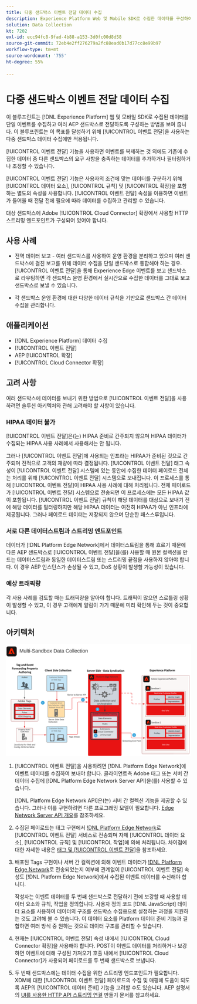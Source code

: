```yaml
---
title: 다중 샌드박스 이벤트 전달 데이터 수집
description: Experience Platform Web 및 Mobile SDK로 수집한 데이터를 구성하여 단일 이벤트를 수집하고 여러 Experience Platform 샌드박스로 전달하는 방법을 알아봅니다.
solution: Data Collection
kt: 7202
exl-id: ecc94fc8-9fad-4b88-a153-3d0fc00d8d58
source-git-commit: 72eb4e2ff276279a2fc88ead0b17d77cc8e99b97
workflow-type: tm+mt
source-wordcount: '755'
ht-degree: 55%

---
```


# 다중 샌드박스 이벤트 전달 데이터 수집

이 블루프린트는 [!DNL Experience Platform] 웹 및 모바일 SDK로 수집된 데이터를 단일 이벤트를 수집하고 여러 AEP 샌드박스로 전달하도록 구성하는 방법을 보여 줍니다. 이 블루프린트는 이 목표를 달성하기 위해 [!UICONTROL 이벤트 전달]을 사용하는 다중 샌드박스 데이터 수집에만 적용됩니다.

[!UICONTROL 이벤트 전달] 기능을 사용하면 이벤트를 복제하는 것 외에도 기존에 수집한 데이터 중 다른 샌드박스의 요구 사항을 충족하는 데이터를 추가하거나 필터링하거나 조정할 수 있습니다.

[!UICONTROL 이벤트 전달] 기능은 사용자의 조건에 맞는 데이터를 구분하기 위해 [!UICONTROL 데이터 요소], [!UICONTROL 규칙] 및 [!UICONTROL 확장]을 포함하는 별도의 속성을 사용합니다. [!UICONTROL 이벤트 전달] 속성을 이용하면 이벤트가 들어올 때 전달 전에 필요에 따라 데이터를 수집하고 관리할 수 있습니다.

대상 샌드박스에 Adobe [!UICONTROL Cloud Connector] 확장에서 사용할 HTTP 스트리밍 엔드포인트가 구성되어 있어야 합니다.

## 사용 사례

* 전역 데이터 보고 - 여러 샌드박스를 사용하여 운영 환경을 분리하고 있으며 여러 샌드박스에 걸친 보고를 위해 데이터 수집을 단일 샌드박스로 통합해야 하는 경우. [!UICONTROL 이벤트 전달]을 통해 Experience Edge 이벤트를 보고 샌드박스로 라우팅하면 각 샌드박스 운영 환경에서 실시간으로 수집한 데이터를 그대로 보고 샌드박스로 보낼 수 있습니다.

* 각 샌드박스 운영 환경에 대한 다양한 데이터 규칙을 기반으로 샌드박스 간 데이터 수집을 관리합니다.

## 애플리케이션

* [!DNL Experience Platform] 데이터 수집
* [!UICONTROL 이벤트 전달]
* AEP [!UICONTROL 확장]
* [!UICONTROL Cloud Connector 확장]

## 고려 사항

여러 샌드박스에 데이터를 보내기 위한 방법으로 [!UICONTROL 이벤트 전달]을 사용하려면 솔루션 아키텍처와 관해 고려해야 할 사항이 있습니다.

### HIPAA 데이터 불가

[!UICONTROL 이벤트 전달]은(는) HIPAA 준비로 간주되지 않으며 HIPAA 데이터가 수집되는 HIPAA 사용 사례에서 사용해서는 안 됩니다.

그러나 [!UICONTROL 이벤트 전달]에 사용되는 인프라는 HIPAA가 준비된 것으로 간주되며 전적으로 고객의 재량에 따라 결정됩니다. [!UICONTROL 이벤트 전달] 태그 속성이 [!UICONTROL 이벤트 전달] 시스템에 있는 동안에 수집한 데이터 페이로드 전체는 처리를 위해 [!UICONTROL 이벤트 전달] 시스템으로 보내집니다. 이 프로세스를 통해 [!UICONTROL 이벤트 전달]이 HIPAA 사용 사례에 대해 처리됩니다. 전체 페이로드가 [!UICONTROL 이벤트 전달] 시스템으로 전송되면 이 프로세스에는 모든 HIPAA 값이 포함됩니다. [!UICONTROL 이벤트 전달] 규칙이 해당 데이터를 대상으로 보내기 전에 해당 데이터를 필터링하지만 해당 HIPAA 데이터는 여전히 HIPAA가 아닌 인프라에 제공됩니다. 그러나 페이로드 데이터는 저장되지 않으며 단순한 패스스루입니다.

### 서로 다른 데이터스트림과 스트리밍 엔드포인트

데이터가 [!DNL Platform Edge Network]에서 데이터스트림을 통해 흐르기 때문에 다른 AEP 샌드박스로 [!UICONTROL 이벤트 전달]을(를) 사용할 때 원본 컬렉션을 만드는 데이터스트림과 동일한 데이터스트림 또는 스트리밍 끝점을 사용하지 않아야 합니다. 이 경우 AEP 인스턴스가 손상될 수 있고, DoS 상황이 발생할 가능성이 있습니다.

### 예상 트래픽량

각 사용 사례를 검토할 때는 트래픽량을 알아야 합니다. 트래픽이 많으면 스로틀링 상황이 발생할 수 있고, 이 경우 고객에게 알림이 가기 때문에 미리 확인해 두는 것이 중요합니다.

## 아키텍처

![다중 샌드박스 [!UICONTROL 이벤트 전달]](assets/multi-sandbox-data-collection.png)

1. [!UICONTROL 이벤트 전달]을 사용하려면 [!DNL Platform Edge Network]에 이벤트 데이터를 수집하여 보내야 합니다. 클라이언트측 Adobe 태그 또는 서버 간 데이터 수집에 [!DNL Platform Edge Network Server API]을(를) 사용할 수 있습니다.

   [!DNL Platform Edge Network API]은(는) 서버 간 컬렉션 기능을 제공할 수 있습니다. 그러나 이를 구현하려면 다른 프로그래밍 모델이 필요합니다. [Edge Network Server API 개요](https://experienceleague.adobe.com/docs/experience-platform/edge-network-server-api/overview.html?lang=ko)를 참조하세요.

1. 수집된 페이로드는 태그 구현에서 [!DNL Platform Edge Network](으)로 [!UICONTROL 이벤트 전달] 서비스로 전송되며 자체 [!UICONTROL 데이터 요소], [!UICONTROL 규칙] 및 [!UICONTROL 작업]에 의해 처리됩니다. 차이점에 대한 자세한 내용은 [태그 및 [!UICONTROL 이벤트 전달]](https://experienceleague.adobe.com/docs/experience-platform/tags/event-forwarding/overview.html?lang=ko#differences-from-tags)을 참조하세요.

1. 배포된 Tags 구현이나 서버 간 컬렉션에 의해 이벤트 데이터가 [!DNL Platform Edge Network](으)로 전송되었는지 여부에 관계없이 [!UICONTROL 이벤트 전달] 속성도 [!DNL Platform Edge Network]에서 수집된 이벤트 데이터를 수신해야 합니다.

   작성자는 이벤트 데이터를 두 번째 샌드박스로 전달하기 전에 보강할 때 사용할 데이터 요소와 규칙, 작업을 정의합니다. 사용자 정의 코드 [!DNL JavaScript] 데이터 요소를 사용하여 데이터의 구조를 샌드박스 수집용으로 설정하는 과정을 지원하는 것도 고려해 볼 수 있습니다. 이 데이터 요소를 Platform 데이터 준비 기능과 결합하면 여러 방식 중 원하는 것으로 데이터 구조를 관리할 수 있습니다.

1. 현재는 [!UICONTROL 이벤트 전달] 속성 내에서 [!UICONTROL Cloud Connector 확장]을 사용해야 합니다. POST이 이벤트 데이터를 처리하거나 보강하면 이벤트에 대해 구성된 가져오기 호출 내에서 [!UICONTROL Cloud Connector]가 사용되어 페이로드를 두 번째 샌드박스로 보냅니다.

1. 두 번째 샌드박스에는 데이터 수집을 위한 스트리밍 엔드포인트가 필요합니다. XDM에 대한 [!UICONTROL 이벤트 전달] 페이로드의 수집 및 매핑에 도움이 되도록 AEP의 [!UICONTROL 데이터 준비] 기능을 고려할 수도 있습니다. AEP 설명서의 [UI를 사용한 HTTP API 스트리밍 연결](https://experienceleague.adobe.com/docs/experience-platform/sources/ui-tutorials/create/streaming/http.html?lang=ko) 만들기 문서를 참고하세요.
